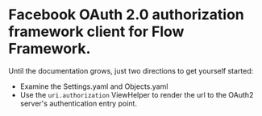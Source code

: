 # Facebook OAuth 2.0 authorization framework client for Flow Framework.

Until the documentation grows, just two directions to get yourself started:

* Examine the Settings.yaml and Objects.yaml
* Use the ``uri.authorization`` ViewHelper to render the url to the OAuth2 server's authentication entry point.
